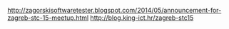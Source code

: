 http://zagorskisoftwaretester.blogspot.com/2014/05/announcement-for-zagreb-stc-15-meetup.html
http://blog.king-ict.hr/zagreb-stc15
